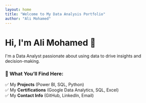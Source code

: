 ```yaml
---
layout: home
title: "Welcome to My Data Analysis Portfolio"
author: "Ali Mohamed"
---
```


# Hi, I'm Ali Mohamed 👋  
I'm a Data Analyst passionate about using data to drive insights and decision-making.  

### 🚀 **What You’ll Find Here:**  
✅ My **Projects** (Power BI, SQL, Python)  
✅ My **Certifications** (Google Data Analytics, SQL, Excel)  
✅ My **Contact Info** (GitHub, LinkedIn, Email)  
